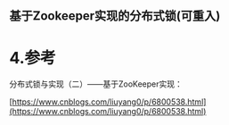 ## 基于Zookeeper实现的分布式锁\(可重入\)

# 4.参考

分布式锁与实现（二）——基于ZooKeeper实现：

[https://www.cnblogs.com/liuyang0/p/6800538.html](https://www.cnblogs.com/liuyang0/p/6800538.html)

